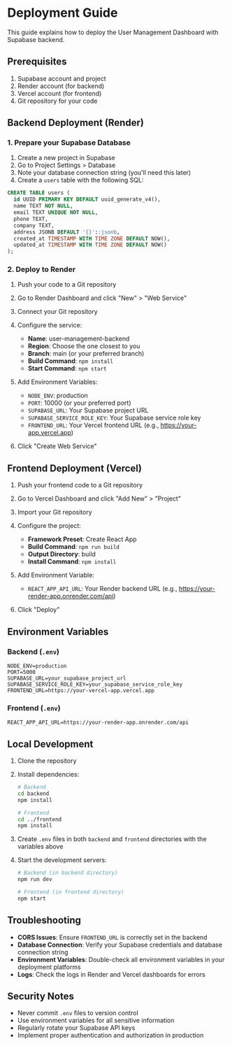 # Deployment Guide

This guide explains how to deploy the User Management Dashboard with Supabase backend.

## Prerequisites

1. Supabase account and project
2. Render account (for backend)
3. Vercel account (for frontend)
4. Git repository for your code

## Backend Deployment (Render)

### 1. Prepare your Supabase Database

1. Create a new project in Supabase
2. Go to Project Settings > Database
3. Note your database connection string (you'll need this later)
4. Create a `users` table with the following SQL:

```sql
CREATE TABLE users (
  id UUID PRIMARY KEY DEFAULT uuid_generate_v4(),
  name TEXT NOT NULL,
  email TEXT UNIQUE NOT NULL,
  phone TEXT,
  company TEXT,
  address JSONB DEFAULT '{}'::jsonb,
  created_at TIMESTAMP WITH TIME ZONE DEFAULT NOW(),
  updated_at TIMESTAMP WITH TIME ZONE DEFAULT NOW()
);
```

### 2. Deploy to Render

1. Push your code to a Git repository
2. Go to Render Dashboard and click "New" > "Web Service"
3. Connect your Git repository
4. Configure the service:
   - **Name**: user-management-backend
   - **Region**: Choose the one closest to you
   - **Branch**: main (or your preferred branch)
   - **Build Command**: `npm install`
   - **Start Command**: `npm start`

5. Add Environment Variables:
   - `NODE_ENV`: production
   - `PORT`: 10000 (or your preferred port)
   - `SUPABASE_URL`: Your Supabase project URL
   - `SUPABASE_SERVICE_ROLE_KEY`: Your Supabase service role key
   - `FRONTEND_URL`: Your Vercel frontend URL (e.g., https://your-app.vercel.app)

6. Click "Create Web Service"

## Frontend Deployment (Vercel)

1. Push your frontend code to a Git repository
2. Go to Vercel Dashboard and click "Add New" > "Project"
3. Import your Git repository
4. Configure the project:
   - **Framework Preset**: Create React App
   - **Build Command**: `npm run build`
   - **Output Directory**: build
   - **Install Command**: `npm install`

5. Add Environment Variable:
   - `REACT_APP_API_URL`: Your Render backend URL (e.g., https://your-render-app.onrender.com/api)

6. Click "Deploy"

## Environment Variables

### Backend (`.env`)

```env
NODE_ENV=production
PORT=5000
SUPABASE_URL=your_supabase_project_url
SUPABASE_SERVICE_ROLE_KEY=your_supabase_service_role_key
FRONTEND_URL=https://your-vercel-app.vercel.app
```

### Frontend (`.env`)

```env
REACT_APP_API_URL=https://your-render-app.onrender.com/api
```

## Local Development

1. Clone the repository
2. Install dependencies:
   ```bash
   # Backend
   cd backend
   npm install
   
   # Frontend
   cd ../frontend
   npm install
   ```

3. Create `.env` files in both `backend` and `frontend` directories with the variables above

4. Start the development servers:
   ```bash
   # Backend (in backend directory)
   npm run dev
   
   # Frontend (in frontend directory)
   npm start
   ```

## Troubleshooting

- **CORS Issues**: Ensure `FRONTEND_URL` is correctly set in the backend
- **Database Connection**: Verify your Supabase credentials and database connection string
- **Environment Variables**: Double-check all environment variables in your deployment platforms
- **Logs**: Check the logs in Render and Vercel dashboards for errors

## Security Notes

- Never commit `.env` files to version control
- Use environment variables for all sensitive information
- Regularly rotate your Supabase API keys
- Implement proper authentication and authorization in production
